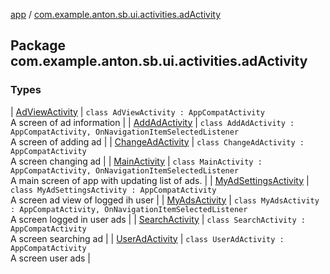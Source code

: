 [app](../index.md) / [com.example.anton.sb.ui.activities.adActivity](./index.md)

## Package com.example.anton.sb.ui.activities.adActivity

### Types

| [AdViewActivity](-ad-view-activity/index.md) | `class AdViewActivity : AppCompatActivity`<br>A screen of ad information |
| [AddAdActivity](-add-ad-activity/index.md) | `class AddAdActivity : AppCompatActivity, OnNavigationItemSelectedListener`<br>A screen of adding ad |
| [ChangeAdActivity](-change-ad-activity/index.md) | `class ChangeAdActivity : AppCompatActivity`<br>A screen changing ad |
| [MainActivity](-main-activity/index.md) | `class MainActivity : AppCompatActivity, OnNavigationItemSelectedListener`<br>A main screen of app with updating list of ads. |
| [MyAdSettingsActivity](-my-ad-settings-activity/index.md) | `class MyAdSettingsActivity : AppCompatActivity`<br>A screen ad view of logged ih user |
| [MyAdsActivity](-my-ads-activity/index.md) | `class MyAdsActivity : AppCompatActivity, OnNavigationItemSelectedListener`<br>A screen logged in user ads |
| [SearchActivity](-search-activity/index.md) | `class SearchActivity : AppCompatActivity`<br>A screen searching ad |
| [UserAdActivity](-user-ad-activity/index.md) | `class UserAdActivity : AppCompatActivity`<br>A screen user ads |

